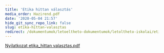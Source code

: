 ```yaml
---
title: 'Etika hittan választás'
media_order: Hazirend.pdf
date: '2020-05-04 21:57'
hide_git_sync_repo_link: false
slug: etika-hittan-valasztas
redirect: /dokumentumok/letoeltheto-dokumentumok/letoltheto-iskolai/etika-hittan-valasztas/Nyilatkozat%20etika_hittan%20valasztas.pdf
---
```


[Nyilatkozat etika_hittan valasztas.pdf](Nyilatkozat%20etika_hittan%20valasztas.pdf)